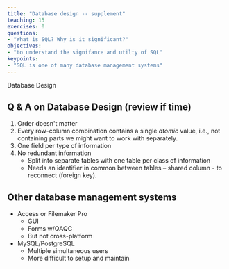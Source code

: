 ```yaml
---
title: "Database design -- supplement"
teaching: 15
exercises: 0
questions:
- "What is SQL? Why is it significant?"
objectives:
- "to understand the signifance and utilty of SQL"
keypoints:
- "SQL is one of many database management systems"
---
```


Database Design

## Q & A on Database Design (review if time)

1. Order doesn't matter
2. Every row-column combination contains a single _atomic_ value, i.e., not
   containing parts we might want to work with separately.
3. One field per type of information
4. No redundant information
     * Split into separate tables with one table per class of information
	 * Needs an identifier in common between tables – shared column - to
       reconnect (foreign key).


## Other database management systems

* Access or Filemaker Pro
    * GUI
    * Forms w/QAQC
	* But not cross-platform
* MySQL/PostgreSQL
    * Multiple simultaneous users
	* More difficult to setup and maintain
